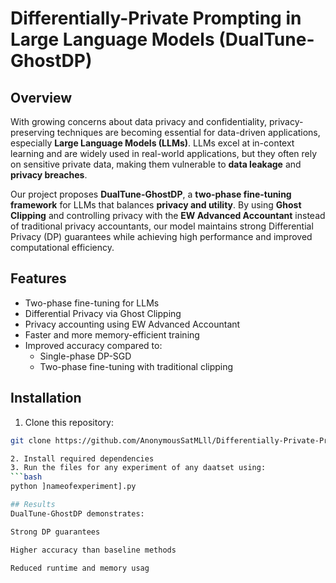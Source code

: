 # Differentially-Private Prompting in Large Language Models (DualTune-GhostDP)

## Overview
With growing concerns about data privacy and confidentiality, privacy-preserving techniques are becoming essential for data-driven applications, especially **Large Language Models (LLMs)**. LLMs excel at in-context learning and are widely used in real-world applications, but they often rely on sensitive private data, making them vulnerable to **data leakage** and **privacy breaches**.

Our project proposes **DualTune-GhostDP**, a **two-phase fine-tuning framework** for LLMs that balances **privacy and utility**. By using **Ghost Clipping** and controlling privacy with the **EW Advanced Accountant** instead of traditional privacy accountants, our model maintains strong Differential Privacy (DP) guarantees while achieving high performance and improved computational efficiency.

## Features
- Two-phase fine-tuning for LLMs  
- Differential Privacy via Ghost Clipping  
- Privacy accounting using EW Advanced Accountant  
- Faster and more memory-efficient training  
- Improved accuracy compared to:  
  - Single-phase DP-SGD  
  - Two-phase fine-tuning with traditional clipping  

## Installation
1. Clone this repository:  
```bash
git clone https://github.com/AnonymousSatMLll/Differentially-Private-Prompting-in-Large-Language-Models.git

2. Install required dependencies
3. Run the files for any experiment of any daatset using:
```bash
python ]nameofexperiment].py

## Results
DualTune-GhostDP demonstrates:

Strong DP guarantees

Higher accuracy than baseline methods

Reduced runtime and memory usag
